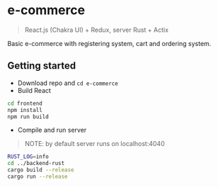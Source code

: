 # e-commerce
> React.js (Chakra UI) + Redux, server Rust + Actix

Basic e-commerce with registering system, cart and ordering system.

## Getting started

- Download repo and `cd e-commerce`
- Build React
```bash
cd frontend
npm install
npm run build
```
- Compile and run server
> NOTE: by default server runs on localhost:4040
```bash
RUST_LOG=info
cd ../backend-rust
cargo build --release
cargo run --release
```

